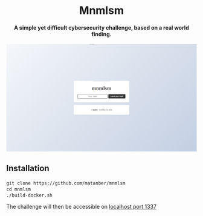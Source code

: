 <h1 align="center">Mnmlsm</h1>
<h4 align="center">A simple yet difficult cybersecurity challenge, based on a real world finding.</h1>

![screenshot](/challenge/static/screenshot.png)

## Installation
```shell
git clone https://github.com/matanber/mnmlsm
cd mnmlsm
./build-docker.sh
```
The challenge will then be accessible on [localhost port 1337](http://localhost:1337)
